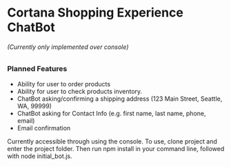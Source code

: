 # Cortana Shopping Experience ChatBot

###### _(Currently only implemented over console)_

### Planned Features

- Ability for user to order products
- Ability for user to check products inventory.
- ChatBot asking/confirming a shipping address (123 Main Street, Seattle, WA, 99999)
- ChatBot asking for Contact Info (e.g. first name, last name, phone, email)
- Email confirmation


Currently accessible through using the console. To use, clone project and enter the project folder. Then run npm install in your command line, followed with node initial_bot.js.
